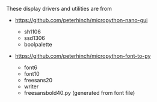 These display drivers and utilities are from

- https://github.com/peterhinch/micropython-nano-gui
  - sh1106
  - ssd1306
  - boolpalette

- https://github.com/peterhinch/micropython-font-to-py
  - font6
  - font10
  - freesans20
  - writer
  - freesansbold40.py (generated from font file)
